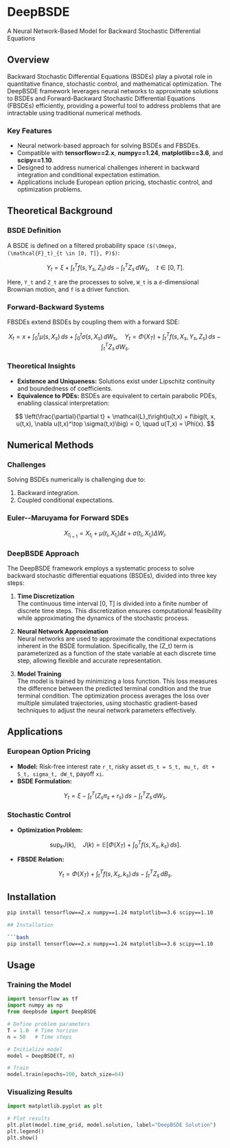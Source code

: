# DeepBSDE

A Neural Network-Based Model for Backward Stochastic Differential Equations

## Overview
Backward Stochastic Differential Equations (BSDEs) play a pivotal role in quantitative finance, stochastic control, and mathematical optimization. The DeepBSDE framework leverages neural networks to approximate solutions to BSDEs and Forward-Backward Stochastic Differential Equations (FBSDEs) efficiently, providing a powerful tool to address problems that are intractable using traditional numerical methods.

### Key Features
- Neural network-based approach for solving BSDEs and FBSDEs.
- Compatible with **tensorflow==2.x**, **numpy==1.24**, **matplotlib==3.6**, and **scipy==1.10**.
- Designed to address numerical challenges inherent in backward integration and conditional expectation estimation.
- Applications include European option pricing, stochastic control, and optimization problems.

## Theoretical Background

### BSDE Definition
A BSDE is defined on a filtered probability space `($(\Omega, (\mathcal{F}_t)_{t \in [0, T]}, P)$)`:

$$
Y_t = \xi + \int_t^T f(s, Y_s, Z_s) \, ds - \int_t^T Z_s \, dW_s, \quad t \in [0, T].
$$

Here, `Y_t` and `Z_t` are the processes to solve, `W_t` is a `d`-dimensional Brownian motion, and `f` is a driver function.

### Forward-Backward Systems
FBSDEs extend BSDEs by coupling them with a forward SDE:

$$
X_t = x + \int_0^t \mu(s, X_s) \, ds + \int_0^t \sigma(s, X_s) \, dW_s, \quad Y_t = \Phi(X_T) + \int_t^T f(s, X_s, Y_s, Z_s) \, ds - \int_t^T Z_s \, dW_s.
$$

### Theoretical Insights
- **Existence and Uniqueness:** Solutions exist under Lipschitz continuity and boundedness of coefficients.
- **Equivalence to PDEs:** BSDEs are equivalent to certain parabolic PDEs, enabling classical interpretation:

$$
\left(\frac{\partial}{\partial t} + \mathcal{L}_t\right)u(t,x) + f\big(t, x, u(t,x), \nabla u(t,x)^\top \sigma(t,x)\big) = 0, \quad u(T,x) = \Phi(x).
$$

## Numerical Methods

### Challenges
Solving BSDEs numerically is challenging due to:
1. Backward integration.
2. Coupled conditional expectations.

### Euler--Maruyama for Forward SDEs
$$
X_{t_{i+1}} = X_{t_i} + \mu(t_i, X_{t_i}) \Delta t + \sigma(t_i, X_{t_i}) \Delta W_i.
$$

### DeepBSDE Approach

The DeepBSDE framework employs a systematic process to solve backward stochastic differential equations (BSDEs), divided into three key steps:

1. **Time Discretization**  
   The continuous time interval \[0, T] is divided into a finite number of discrete time steps. This discretization ensures computational feasibility while approximating the dynamics of the stochastic process.

2. **Neural Network Approximation**  
   Neural networks are used to approximate the conditional expectations inherent in the BSDE formulation. Specifically, the \(Z_t\) term is parameterized as a function of the state variable at each discrete time step, allowing flexible and accurate representation.

3. **Model Training**  
   The model is trained by minimizing a loss function. This loss measures the difference between the predicted terminal condition and the true terminal condition. The optimization process averages the loss over multiple simulated trajectories, using stochastic gradient-based techniques to adjust the neural network parameters effectively.



## Applications

### European Option Pricing
- **Model:** Risk-free interest rate `r_t`, risky asset `dS_t = S_t, mu_t, dt + S_t, sigma_t, dW_t`, payoff `xi`.
- **BSDE Formulation:**

$$
Y_t = \xi - \int_t^T \big(Z_s \pi_s + r_s\big) \, ds - \int_t^T Z_s \, dW_s.
$$

### Stochastic Control
- **Optimization Problem:**

$$
\sup_k J(k), \quad J(k) = \mathbb{E}\left[\Phi(X_T) + \int_0^T f(s, X_s, k_s) \, ds\right].
$$

- **FBSDE Relation:**

$$
Y_t = \Phi(X_T) + \int_t^T f(s, X_s, k_s) \, ds - \int_t^T Z_s \, dB_s.
$$


## Installation

```bash
pip install tensorflow==2.x numpy==1.24 matplotlib==3.6 scipy==1.10

## Installation

```bash
pip install tensorflow==2.x numpy==1.24 matplotlib==3.6 scipy==1.10
```

## Usage

### Training the Model
```python
import tensorflow as tf
import numpy as np
from deepbsde import DeepBSDE

# Define problem parameters
T = 1.0  # Time horizon
n = 50   # Time steps

# Initialize model
model = DeepBSDE(T, n)

# Train
model.train(epochs=100, batch_size=64)
```

### Visualizing Results
```python
import matplotlib.pyplot as plt

# Plot results
plt.plot(model.time_grid, model.solution, label="DeepBSDE Solution")
plt.legend()
plt.show()
```
